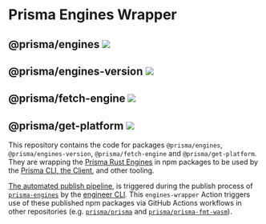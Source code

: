 # Prisma Engines Wrapper

<div>
  <h2>@prisma/engines
    <a href="https://www.npmjs.com/package/@prisma/engines">
      <img src="https://img.shields.io/npm/v/@prisma/engines.svg?style=flat" />
    </a>
  </h2>
  <h2>@prisma/engines-version
    <a href="https://www.npmjs.com/package/@prisma/engines-version">
      <img src="https://img.shields.io/npm/v/@prisma/engines-version.svg?style=flat" />
    </a>
  </h2>
  <h2>@prisma/fetch-engine
    <a href="https://www.npmjs.com/package/@prisma/fetch-engine">
      <img src="https://img.shields.io/npm/v/@prisma/fetch-engine.svg?style=flat" />
    </a>
  </h2>
  <h2>@prisma/get-platform
    <a href="https://www.npmjs.com/package/@prisma/get-platform">
      <img src="https://img.shields.io/npm/v/@prisma/get-platform.svg?style=flat" />
    </a>
  </h2>
</div>
  
This repository contains the code for packages `@prisma/engines`, `@prisma/engines-version`, `@prisma/fetch-engine` and `@prisma/get-platform`. They are wrapping the [Prisma Rust Engines](https://github.com/prisma/prisma-engines) in npm packages to be used by the [Prisma CLI, the Client](https://github.com/prisma/prisma), and other tooling. 

[The automated publish pipeline](https://github.com/prisma/engines-wrapper/actions/workflows/publish-engines.yml), is triggered during the publish process of [`prisma-engines`](https://github.com/prisma/prisma-engines) by the [engineer CLI](https://github.com/prisma/engineer/blob/master/src/trigger/mod.rs).
This `engines-wrapper` Action triggers use of these published npm packages via GitHub Actions workflows in other repositories (e.g. [`prisma/prisma`](https://github.com/prisma/prisma) and [`prisma/prisma-fmt-wasm`](https://github.com/prisma/prisma-fmt-wasm)).
